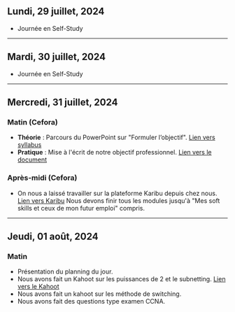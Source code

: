 ## Lundi, 29 juillet, 2024

- Journée en Self-Study

---
## Mardi, 30 juillet, 2024

- Journée en Self-Study

---
## Mercredi, 31 juillet, 2024
### Matin (Cefora)
- **Théorie** : Parcours du PowerPoint sur "Formuler l’objectif". [Lien vers syllabus](https://docs.google.com/document/d/1o2h9-3fbMQEz5tipkINW1RnbmzBrcp8H/edit?usp=sharing&ouid=107882186599568955026&rtpof=true&sd=true)
- **Pratique** : Mise à l'écrit de notre objectif professionnel. [Lien vers le document](https://docs.google.com/document/d/1zARy9plfijtkeECRIrbvDCzxTQjowOWv/edit?usp=sharing&ouid=107882186599568955026&rtpof=true&sd=true)
### Après-midi (Cefora)
- On nous a laissé travailler sur la plateforme Karibu depuis chez nous. [Lien vers Karibu](https://www.cevora.be/fr/faq/karibu) Nous devons finir tous les modules jusqu'à "Mes soft skills et ceux de mon futur emploi" compris.

---
## Jeudi, 01 août, 2024 
### Matin
- Présentation du planning du jour. 
- Nous avons fait un Kahoot sur les puissances de 2 et le subnetting. [Lien vers le Kahoot](https://create.kahoot.it/details/c85deeee-4ff6-4629-9702-f2a33f9835dc)
- Nous avons fait un kahoot sur les méthode de switching. 
- Nous avons fait des questions type examen CCNA.